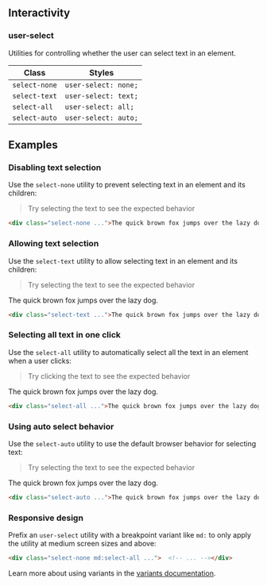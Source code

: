## Interactivity

### user-select

Utilities for controlling whether the user can select text in an element.

| Class        | Styles                 |
|--------------|------------------------|
| `select-none` | `user-select: none;`   |
| `select-text` | `user-select: text;`   |
| `select-all`  | `user-select: all;`    |
| `select-auto` | `user-select: auto;`   |

## Examples

### Disabling text selection

Use the `select-none` utility to prevent selecting text in an element and its children:

> Try selecting the text to see the expected behavior

```html
<div class="select-none ...">The quick brown fox jumps over the lazy dog.</div>
```

### Allowing text selection

Use the `select-text` utility to allow selecting text in an element and its children:

> Try selecting the text to see the expected behavior

The quick brown fox jumps over the lazy dog.

```html
<div class="select-text ...">The quick brown fox jumps over the lazy dog.</div>
```

### Selecting all text in one click

Use the `select-all` utility to automatically select all the text in an element when a user clicks:

> Try clicking the text to see the expected behavior

The quick brown fox jumps over the lazy dog.

```html
<div class="select-all ...">The quick brown fox jumps over the lazy dog.</div>
```

### Using auto select behavior

Use the `select-auto` utility to use the default browser behavior for selecting text:

> Try selecting the text to see the expected behavior

The quick brown fox jumps over the lazy dog.

```html
<div class="select-auto ...">The quick brown fox jumps over the lazy dog.</div>
```

### Responsive design

Prefix an `user-select` utility with a breakpoint variant like `md:` to only apply the utility at medium screen sizes and above:

```html
<div class="select-none md:select-all ...">  <!-- ... --></div>
```

Learn more about using variants in the [variants documentation](https://tailwindcss.com/docs/hover-focus-and-other-states).
